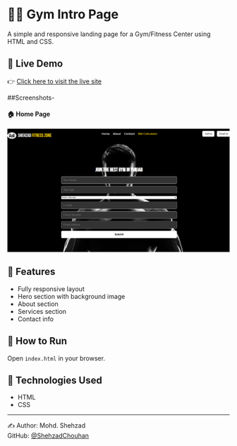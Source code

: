 # 🏋️‍♂️ Gym Intro Page

A simple and responsive landing page for a Gym/Fitness Center using HTML and CSS.

## 🔗 Live Demo
👉 [Click here to visit the live site](https://gymsitegearup.netlify.app/?)

##Screenshots-
#### 🏠 Home Page
![Home Page](./assets/home.png)

## 📌 Features
- Fully responsive layout
- Hero section with background image
- About section
- Services section
- Contact info

## 🚀 How to Run
Open `index.html` in your browser.

## 📁 Technologies Used
- HTML
- CSS

---

✍️ Author: Mohd. Shehzad  
GitHub: [@ShehzadChouhan](https://github.com/ShehzadChouhan)
